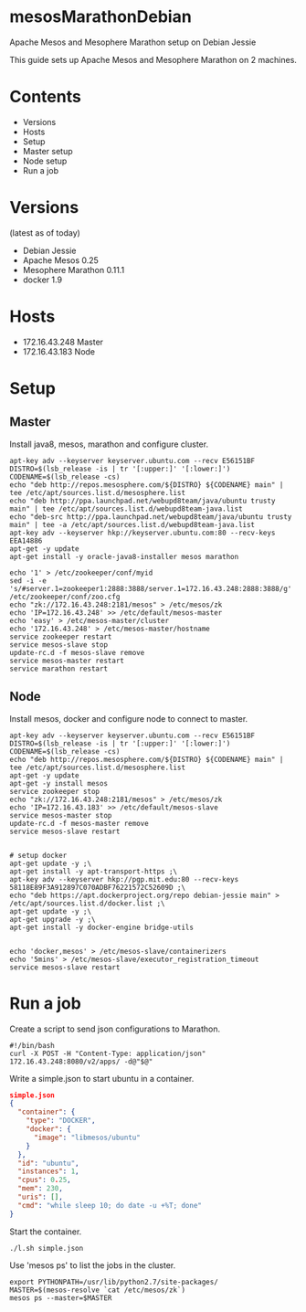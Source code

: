 # mesosMarathonDebian
Apache Mesos and Mesophere Marathon setup on Debian Jessie

This guide sets up Apache Mesos and Mesophere Marathon on 2 machines.

# Contents

- Versions
- Hosts
- Setup
- Master setup
- Node setup
- Run a job

# Versions

(latest as of today)

- Debian Jessie
- Apache Mesos 0.25
- Mesophere Marathon 0.11.1
- docker 1.9

# Hosts

- 172.16.43.248 Master
- 172.16.43.183 Node

# Setup

## Master

Install java8, mesos, marathon and configure cluster.

```console
apt-key adv --keyserver keyserver.ubuntu.com --recv E56151BF
DISTRO=$(lsb_release -is | tr '[:upper:]' '[:lower:]')
CODENAME=$(lsb_release -cs)
echo "deb http://repos.mesosphere.com/${DISTRO} ${CODENAME} main" | tee /etc/apt/sources.list.d/mesosphere.list
echo "deb http://ppa.launchpad.net/webupd8team/java/ubuntu trusty main" | tee /etc/apt/sources.list.d/webupd8team-java.list
echo "deb-src http://ppa.launchpad.net/webupd8team/java/ubuntu trusty main" | tee -a /etc/apt/sources.list.d/webupd8team-java.list
apt-key adv --keyserver hkp://keyserver.ubuntu.com:80 --recv-keys EEA14886
apt-get -y update
apt-get install -y oracle-java8-installer mesos marathon

echo '1' > /etc/zookeeper/conf/myid
sed -i -e 's/#server.1=zookeeper1:2888:3888/server.1=172.16.43.248:2888:3888/g' /etc/zookeeper/conf/zoo.cfg
echo "zk://172.16.43.248:2181/mesos" > /etc/mesos/zk
echo 'IP=172.16.43.248' >> /etc/default/mesos-master
echo 'easy' > /etc/mesos-master/cluster
echo '172.16.43.248' > /etc/mesos-master/hostname
service zookeeper restart
service mesos-slave stop
update-rc.d -f mesos-slave remove
service mesos-master restart
service marathon restart
```

## Node

Install mesos, docker and configure node to connect to master.

```console
apt-key adv --keyserver keyserver.ubuntu.com --recv E56151BF
DISTRO=$(lsb_release -is | tr '[:upper:]' '[:lower:]')
CODENAME=$(lsb_release -cs)
echo "deb http://repos.mesosphere.com/${DISTRO} ${CODENAME} main" | tee /etc/apt/sources.list.d/mesosphere.list
apt-get -y update 
apt-get -y install mesos
service zookeeper stop
echo "zk://172.16.43.248:2181/mesos" > /etc/mesos/zk
echo 'IP=172.16.43.183' >> /etc/default/mesos-slave
service mesos-master stop
update-rc.d -f mesos-master remove
service mesos-slave restart


# setup docker
apt-get update -y ;\
apt-get install -y apt-transport-https ;\
apt-key adv --keyserver hkp://pgp.mit.edu:80 --recv-keys 58118E89F3A912897C070ADBF76221572C52609D ;\
echo "deb https://apt.dockerproject.org/repo debian-jessie main" > /etc/apt/sources.list.d/docker.list ;\
apt-get update -y ;\
apt-get upgrade -y ;\
apt-get install -y docker-engine bridge-utils


echo 'docker,mesos' > /etc/mesos-slave/containerizers
echo '5mins' > /etc/mesos-slave/executor_registration_timeout
service mesos-slave restart
```

# Run a job

Create a script to send json configurations to Marathon.
```console
#!/bin/bash
curl -X POST -H "Content-Type: application/json" 172.16.43.248:8080/v2/apps/ -d@"$@"
```

Write a simple.json to start ubuntu in a container.
```json
simple.json
{
  "container": {
    "type": "DOCKER",
    "docker": {
      "image": "libmesos/ubuntu"
    }    
  },
  "id": "ubuntu",
  "instances": 1,
  "cpus": 0.25,
  "mem": 230,
  "uris": [],
  "cmd": "while sleep 10; do date -u +%T; done"
}
```

Start the container.
```console
./l.sh simple.json
```

Use 'mesos ps' to list the jobs in the cluster.
```console
export PYTHONPATH=/usr/lib/python2.7/site-packages/
MASTER=$(mesos-resolve `cat /etc/mesos/zk`)
mesos ps --master=$MASTER
```


